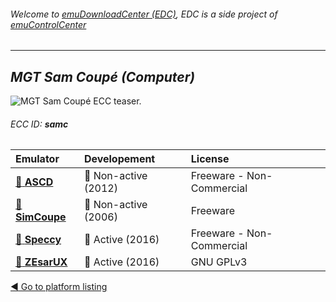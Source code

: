 ###### Welcome to [emuDownloadCenter (EDC)](https://github.com/PhoenixInteractiveNL/emuDownloadCenter/wiki/), EDC is a side project of [emuControlCenter](https://github.com/PhoenixInteractiveNL/emuControlCenter/wiki/)
***
## _MGT Sam Coupé (Computer)_
![](https://raw.githubusercontent.com/wiki/PhoenixInteractiveNL/emuDownloadCenter/images_platform/ecc_samc_teaser.png "MGT Sam Coupé ECC teaser.")
###### ECC ID: **samc**

| Emulator   | Developement        | License     |
|:-----------|:--------------------|:------------|
| [:file_folder: **ASCD**](https://github.com/PhoenixInteractiveNL/emuDownloadCenter/wiki/Emulator-ascd#menu) | :red_circle: Non-active (2012) | Freeware - Non-Commercial |
| [:file_folder: **SimCoupe**](https://github.com/PhoenixInteractiveNL/emuDownloadCenter/wiki/Emulator-simcoupe#menu) | :red_circle: Non-active (2006) | Freeware |
| [:file_folder: **Speccy**](https://github.com/PhoenixInteractiveNL/emuDownloadCenter/wiki/Emulator-speccy#menu) | :large_blue_circle: Active (2016) | Freeware - Non-Commercial |
| [:file_folder: **ZEsarUX**](https://github.com/PhoenixInteractiveNL/emuDownloadCenter/wiki/Emulator-zesarux#menu) | :large_blue_circle: Active (2016) | GNU GPLv3 |

[:arrow_backward: Go to platform listing](https://github.com/PhoenixInteractiveNL/emuDownloadCenter/wiki/EDC-Platform-List)
